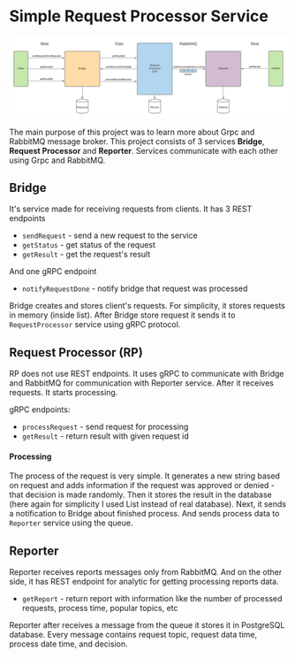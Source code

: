 # Simple Request Processor Service
![Alt text](Images/flow.png?raw=true "component")

The main purpose of this project was to learn more about Grpc and RabbitMQ message broker.
This project consists of 3 services **Bridge**, **Request Processor** and **Reporter**. Services communicate with each other using Grpc and RabbitMQ. 

## Bridge
It's service made for receiving requests from clients. It has 3 REST endpoints
* `sendRequest` - send a new request to the service
* `getStatus` - get status of the request
* `getResult` - get the request's result

And one gRPC endpoint
* `notifyRequestDone` - notify bridge that request was processed 

Bridge creates and stores client's requests. For simplicity, it stores requests in memory (inside list). After Bridge store request it sends it to `RequestProcessor` service using gRPC protocol.

## Request Processor (RP)
RP does not use REST endpoints. It uses gRPC to communicate with Bridge and RabbitMQ for communication with Reporter service. After it receives requests. It starts processing.

gRPC endpoints:
* `processRequest` - send request for processing
* `getResult` - return result with given request id

#### Processing
The process of the request is very simple. It generates a new string based on request and adds information if the request was approved or denied - that decision is made randomly. Then it stores the result in the database (here again for simplicity I used List instead of real database).
Next, it sends a notification to Bridge about finished process. And sends process data to `Reporter` service using the queue.

## Reporter
Reporter receives reports messages only from RabbitMQ. And on the other side, it has REST endpoint for analytic for getting processing reports data.
* `getReport` - return report with information like the number of processed requests, process time, popular topics, etc

Reporter after receives a message from the queue it stores it in PostgreSQL database. Every message contains request topic, request data time, process date time, and decision.
